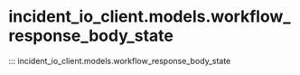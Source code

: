 # incident_io_client.models.workflow_response_body_state

::: incident_io_client.models.workflow_response_body_state
